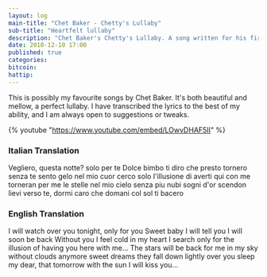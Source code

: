 ```yaml
---
layout: log
main-title: "Chet Baker - Chetty's Lullaby"
sub-title: "Heartfelt lullaby"
description: "Chet Baker's Chetty's Lullaby. A song written for his first child"
date: 2010-12-10 17:00
published: true
categories: 
bitcoin: 
hattip: 
---
```


This is possibly my favourite songs by Chet Baker. It's both beautiful and mellow, a perfect lullaby. I have transcribed the lyrics to the best of my ability, and I am always open to suggestions or tweaks. <!--more-->

{% youtube "https://www.youtube.com/embed/LOwvDHAF5II" %}

<div class="lyricbox">
	<div class="col1" lang="it">
		<h3>Italian Translation</h3>
		Vegliero, questa notte? solo per te
		Dolce bimbo ti diro che presto tornero
		senza te
		sento gelo nel mio cuor
		cerco solo l'illusione
		di averti qui con me
		torneran per me le stelle
		nel mio cielo senza piu nubi
		sogni d'or
		scendon lievi verso te,
		dormi caro che domani
		col sol ti bacero
	</div>
	<div class="col2">
		<h3>English Translation</h3>
		I will watch over you tonight, only for you
		Sweet baby I will tell you I will soon be back
		Without you
		I feel cold in my heart
		I search only for the illusion
		of having you here with me...
		The stars will be back for me
		in my sky without clouds anymore
		sweet dreams
		they fall down lightly over you
		sleep my dear, that tomorrow
		with the sun I will kiss you...
	</div>
</div>